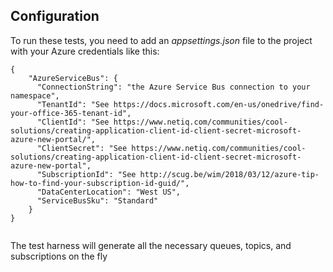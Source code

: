 ## Configuration

To run these tests, you need to add an *appsettings.json* file to the project with your Azure credentials like this:


```
{
    "AzureServiceBus": {
      "ConnectionString": "the Azure Service Bus connection to your namespace",
      "TenantId": "See https://docs.microsoft.com/en-us/onedrive/find-your-office-365-tenant-id",
      "ClientId": "See https://www.netiq.com/communities/cool-solutions/creating-application-client-id-client-secret-microsoft-azure-new-portal/",
      "ClientSecret": "See https://www.netiq.com/communities/cool-solutions/creating-application-client-id-client-secret-microsoft-azure-new-portal",
      "SubscriptionId": "See http://scug.be/wim/2018/03/12/azure-tip-how-to-find-your-subscription-id-guid/",
      "DataCenterLocation": "West US",
      "ServiceBusSku": "Standard"
    }
}


```

The test harness will generate all the necessary queues, topics, and subscriptions on the fly
